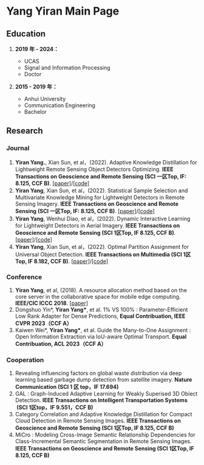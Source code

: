 # Yang Yiran Main Page

## Education

1. **2019 年 - 2024：** 
      * UCAS 
      * Signal and Information Processing
      * Doctor 
      
2. **2015 - 2019 年：**
      * Anhui University 
      * Communication Engineering 
      * Bachelor

## Research
###  Journal
1. **Yiran Yang.**, Xian Sun, et al，(2022). Adaptive Knowledge Distillation for Lightweight Remote Sensing Object Detectors Optimizing. **IEEE Transactions on Geoscience and Remote Sensing (SCI 一区Top, IF: 8.125, CCF B)**. [[paper]](https://ieeexplore.ieee.org/document/9775159/)/[[code]](https://github.com/youngfly/Remote-Sensing-Distillation)
2. **Yiran Yang**, Xian Sun, et al，(2022). Statistical Sample Selection and Multivariate Knowledge Mining for Lightweight Detectors in Remote Sensing Imagery. **IEEE Transactions on Geoscience and Remote Sensing (SCI 一区Top, IF: 8.125, CCF B)**. [[paper]](https://ieeexplore.ieee.org/document/9832637/)/[[code]](https://github.com/youngfly/Remote-Sensing-Distillation)
3. **Yiran Yang**, Wenhui Diao, et al，(2022). Dynamic Interactive Learning for Lightweight Detectors in Aerial Imagery. **IEEE Transactions on Geoscience and Remote Sensing (SCI 1区Top, IF 8.125, CCF B)**.  [[paper]](https://ieeexplore.ieee.org/document/9921272/)/[[code]](https://github.com/youngfly/Remote-Sensing-Distillation) 
4. **Yiran Yang**, Xian Sun, et al，(2022). Optimal Partition Assignment for Universal Object Detection. **IEEE Transactions on Multimedia (SCI 1区Top, IF 8.182, CCF B)**. [[paper]](https://ieeexplore.ieee.org/document/9956875)/[[code]](https://github.com/youngfly/OPA) 

### Conference
1. **Yiran Yang**, et al, (2018). A resource allocation method based on the core server in the collaborative space for mobile edge computing.  **IEEE/CIC ICCC 2018**. [[paper]](https://ieeexplore.ieee.org/document/8641218/)
2. Dongshuo Yin\*, **Yiran Yang\***, et al. 1% VS 100% : Parameter-Efficient Low Rank Adapter for Dense Predictions, **Equal Contribuation, IEEE CVPR 2023（CCF A）**
3. Kaiwen Wei\*, **Yiran Yang\***, et al. Guide the Many-to-One Assignment : Open Information Extraction via IoU-aware Optimal Transport. **Equal Contribuation, ACL 2023（CCF A）** 

### Cooperation

1. Revealing influencing factors on global waste distribution via deep learning based garbage dump detection from satellite imagery. **Nature Communication (SCI 1 区 top，IF 17.694)**
2. GAL : Graph-Induced Adaptive Learning for Weakly Superised 3D Obiect Detection. **IEEE Transactions on Intelligent Transportation Systems  (SCI 1区top，IF 9.551，CCF B)**
3. Category Correlation and Adaptive Knowledge Distillation for Compact Cloud Detection in Remote Sensing Images. **IEEE Transactions on Geoscience and Remote Sensing (SCI 1区Top, IF 8.125, CCF B)**
4. MiCro : Modeling Cross-Image Semantic Relationship Dependencies for Class-Incremental Semantic Segmentation in Remote Sensing Images. **IEEE Transactions on Geoscience and Remote Sensing (SCI 1区Top, IF 8.125, CCF B)**
